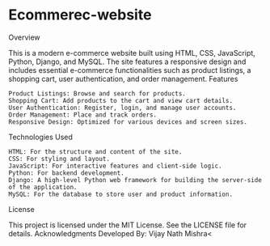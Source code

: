 # Ecommerec-website
Overview

This is a modern e-commerce website built using HTML, CSS, JavaScript, Python, Django, and MySQL. The site features a responsive design and includes essential e-commerce functionalities such as product listings, a shopping cart, user authentication, and order management.
Features

    Product Listings: Browse and search for products.
    Shopping Cart: Add products to the cart and view cart details.
    User Authentication: Register, login, and manage user accounts.
    Order Management: Place and track orders.
    Responsive Design: Optimized for various devices and screen sizes.

Technologies Used

    HTML: For the structure and content of the site.
    CSS: For styling and layout.
    JavaScript: For interactive features and client-side logic.
    Python: For backend development.
    Django: A high-level Python web framework for building the server-side of the application.
    MySQL: For the database to store user and product information.


License

This project is licensed under the MIT License. See the LICENSE file for details.
Acknowledgments
Developed By: Vijay Nath Mishra<
